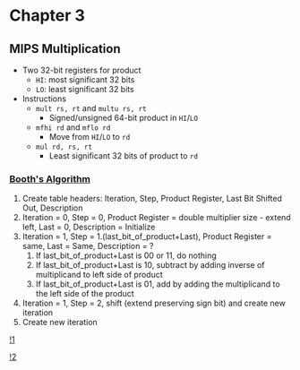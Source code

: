 # Chapter 3
## MIPS Multiplication
* Two 32-bit registers for product
  * `HI`: most significant 32 bits
  * `LO`: least significant 32 bits
* Instructions
  * `mult rs, rt` and `multu rs, rt`
    * Signed/unsigned 64-bit product in `HI`/`LO`
  * `mfhi rd` and `mflo rd`
    * Move from `HI`/`LO` to `rd`
  * `mul rd, rs, rt`
    * Least significant 32 bits of product to `rd`
### [Booth's Algorithm](https://www.youtube.com/watch?v=1ubyXuXxIWU)
1. Create table headers: Iteration, Step, Product Register, Last Bit Shifted Out, Description
2. Iteration = 0, Step = 0, Product Register = double multiplier size - extend left, Last = 0, Description = Initialize
3. Iteration = 1, Step = 1.(last_bit_of_product+Last), Product Register = same, Last = Same, Description = ?
   1. If last_bit_of_product+Last is 00 or 11, do nothing
   2. If last_bit_of_product+Last is 10, subtract by adding inverse of multiplicand to left side of product
   3. If last_bit_of_product+Last is 01, add by adding the multiplicand to the left side of the product
4. Iteration = 1, Step = 2, shift (extend preserving sign bit) and create new iteration
5. Create new iteration

[!1](img/1.png)

[!2](img/2.png)
